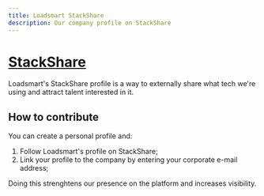 ```yaml
---
title: Loadsmart StackShare
description: Our company profile on StackShare
---
```


[stackshare-link]: https://stackshare.io/loadsmart/general

# [StackShare][stackshare-link]

Loadsmart's StackShare profile is a way to externally share what tech we're using and attract talent interested in it.

## How to contribute

You can create a personal profile and:
1. Follow Loadsmart's profile on StackShare;
2. Link your profile to the company by entering your corporate e-mail address;

Doing this strenghtens our presence on the platform and increases visibility.